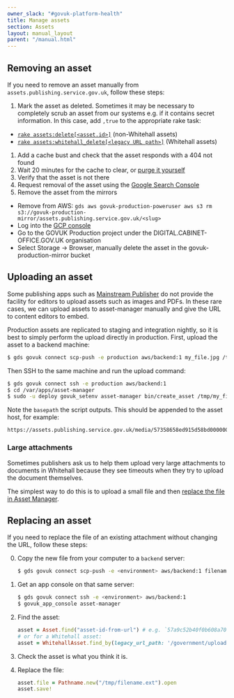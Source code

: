 ```yaml
---
owner_slack: "#govuk-platform-health"
title: Manage assets
section: Assets
layout: manual_layout
parent: "/manual.html"
---
```


## Removing an asset

If you need to remove an asset manually from `assets.publishing.service.gov.uk`,
follow these steps:

1. Mark the asset as deleted. Sometimes it may be necessary to completely scrub an asset from our systems e.g. if it contains secret information. In this case, add `,true` to the appropriate rake task:
  - [`rake assets:delete[<asset.id>]`][rake-delete] (non-Whitehall assets)
  - [`rake assets:whitehall_delete[<legacy URL path>]`][whitehall-rake-delete] (Whitehall assets)
1. Add a cache bust and check that the asset responds with a 404 not found
1. Wait 20 minutes for the cache to clear, or [purge it yourself][clear-cache]
1. Verify that the asset is not there
1. Request removal of the asset using the [Google Search Console](https://www.google.com/webmasters/tools/removals)
1. Remove the asset from the mirrors
  - Remove from AWS: `gds aws govuk-production-poweruser aws s3 rm s3://govuk-production-mirror/assets.publishing.service.gov.uk/<slug>`
  - Log into the [GCP console](https://console.cloud.google.com/)
  - Go to the GOVUK Production project under the DIGITAL.CABINET-OFFICE.GOV.UK organisation
  - Select Storage -> Browser, manually delete the asset in the govuk-production-mirror bucket

[whitehall-rake-delete]: https://deploy.blue.production.govuk.digital/job/run-rake-task/parambuild/?TARGET_APPLICATION=asset-manager&MACHINE_CLASS=backend&RAKE_TASK=assets:whitehall_delete[]
[rake-delete]: https://deploy.blue.production.govuk.digital/job/run-rake-task/parambuild/?TARGET_APPLICATION=asset-manager&MACHINE_CLASS=backend&RAKE_TASK=assets:delete[]
[clear-cache]: https://docs.publishing.service.gov.uk/manual/purge-cache.html#assets

## Uploading an asset

Some publishing apps such as [Mainstream Publisher](/apps/publisher.html) do
not provide the facility for editors to upload assets such as images and PDFs.
In these rare cases, we can upload assets to asset-manager manually and give
the URL to content editors to embed.

Production assets are replicated to staging and integration nightly, so it is
best to simply perform the upload directly in production. First, upload the
asset to a backend machine:

```sh
$ gds govuk connect scp-push -e production aws/backend:1 my_file.jpg /tmp
```

Then SSH to the same machine and run the upload command:

```sh
$ gds govuk connect ssh -e production aws/backend:1
$ cd /var/apps/asset-manager
$ sudo -u deploy govuk_setenv asset-manager bin/create_asset /tmp/my_file.jpg
```

Note the `basepath` the script outputs. This should be appended to the asset
host, for example:

```
https://assets.publishing.service.gov.uk/media/57358658ed915d58bd000000/my_file.jpg
```

### Large attachments

Sometimes publishers ask us to help them upload very large attachments to
documents in Whitehall because they see timeouts when they try to upload the
document themselves.

The simplest way to do this is to upload a small file and then
[replace the file in Asset Manager](#replacing-an-asset).

## Replacing an asset

If you need to replace the file of an existing attachment without
changing the URL, follow these steps:

0. Copy the new file from your computer to a `backend` server:

    ```sh
    $ gds govuk connect scp-push -e <environment> aws/backend:1 filename.ext /tmp
    ```

0. Get an app console on that same server:

    ```sh
    $ gds govuk connect ssh -e <environment> aws/backend:1
    $ govuk_app_console asset-manager
    ```

0. Find the asset:

    ```ruby
    asset = Asset.find("asset-id-from-url") # e.g. `57a9c52b40f0b608a700000a`
    # or for a Whitehall asset:
    asset = WhitehallAsset.find_by(legacy_url_path: '/government/uploads/system/uploads/attachment_data/file/id/path.ext')
    ```

0. Check the asset is what you think it is.

0. Replace the file:

    ```ruby
    asset.file = Pathname.new("/tmp/filename.ext").open
    asset.save!
    ```
